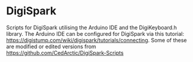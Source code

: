 # DigiSpark
Scripts for DigiSpark utilising the Arduino IDE and the DigiKeyboard.h library.
The Arduino IDE can be configured for DigiSpark via this tutorial: https://digistump.com/wiki/digispark/tutorials/connecting.
Some of these are modified or edited versions from https://github.com/CedArctic/DigiSpark-Scripts
